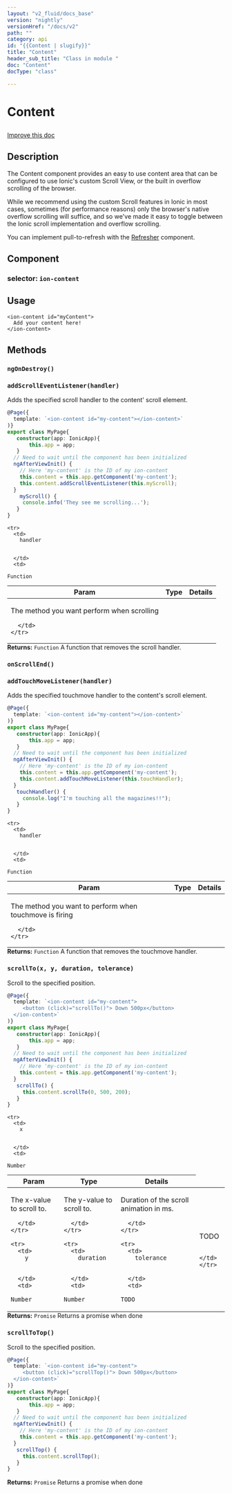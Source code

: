 ```yaml
---
layout: "v2_fluid/docs_base"
version: "nightly"
versionHref: "/docs/v2"
path: ""
category: api
id: "{{Content | slugify}}"
title: "Content"
header_sub_title: "Class in module "
doc: "Content"
docType: "class"

---
```










<h1 class="api-title">


Content






</h1>

<a class="improve-v2-docs" href='http://github.com/driftyco/ionic2/edit/master/ionic/components/content/content.ts#L8'>
Improve this doc
</a> 






<!-- description -->
<h2>Description</h2>

<p>The Content component provides an easy to use content area that can be configured to use Ionic&#39;s custom Scroll View, or the built in overflow scrolling of the browser.</p>
<p>While we recommend using the custom Scroll features in Ionic in most cases, sometimes (for performance reasons) only the browser&#39;s native overflow scrolling will suffice, and so we&#39;ve made it easy to toggle between the Ionic scroll implementation and overflow scrolling.</p>
<p>You can implement pull-to-refresh with the <a href="../../scroll/Refresher">Refresher</a> component.</p>


<h2>Component</h2>
<h3>selector: <code>ion-content</code></h3>
<!-- @usage tag -->

<h2>Usage</h2>

<pre><code class="lang-html">&lt;ion-content id=&quot;myContent&quot;&gt;
  Add your content here!
&lt;/ion-content&gt;
</code></pre>




<!-- @property tags -->


<!-- methods on the class -->

<h2>Methods</h2>

<div id="ngOnDestroy"></div>

<h3>
<code>ngOnDestroy()</code>
  

</h3>












<div id="addScrollEventListener"></div>

<h3>
<code>addScrollEventListener(handler)</code>
  

</h3>

Adds the specified scroll handler to the content' scroll element.

```ts
@Page({
  template: `<ion-content id="my-content"></ion-content>`
)}
export class MyPage{
   constructor(app: IonicApp){
       this.app = app;
   }
  // Need to wait until the component has been initialized
  ngAfterViewInit() {
    // Here 'my-content' is the ID of my ion-content
    this.content = this.app.getComponent('my-content');
    this.content.addScrollEventListener(this.myScroll);
  }
    myScroll() {
     console.info('They see me scrolling...');
   }
}
```


<table class="table param-table" style="margin:0;">
  <thead>
    <tr>
      <th>Param</th>
      <th>Type</th>
      <th>Details</th>
    </tr>
  </thead>
  <tbody>
    
    <tr>
      <td>
        handler
        
        
      </td>
      <td>
        
  <code>Function</code>
      </td>
      <td>
        <p>The method you want perform when scrolling</p>

        
      </td>
    </tr>
    
  </tbody>
</table>





<div class="return-value">
<i class="icon ion-arrow-return-left"></i>
<b>Returns:</b> 
  <code>Function</code> A function that removes the scroll handler.  
</div>




<div id="onScrollEnd"></div>

<h3>
<code>onScrollEnd()</code>
  

</h3>












<div id="addTouchMoveListener"></div>

<h3>
<code>addTouchMoveListener(handler)</code>
  

</h3>

Adds the specified touchmove handler to the content's scroll element.

```ts
@Page({
  template: `<ion-content id="my-content"></ion-content>`
)}
export class MyPage{
   constructor(app: IonicApp){
       this.app = app;
   }
  // Need to wait until the component has been initialized
  ngAfterViewInit() {
    // Here 'my-content' is the ID of my ion-content
    this.content = this.app.getComponent('my-content');
    this.content.addTouchMoveListener(this.touchHandler);
  }
   touchHandler() {
     console.log("I'm touching all the magazines!!");
   }
}
```


<table class="table param-table" style="margin:0;">
  <thead>
    <tr>
      <th>Param</th>
      <th>Type</th>
      <th>Details</th>
    </tr>
  </thead>
  <tbody>
    
    <tr>
      <td>
        handler
        
        
      </td>
      <td>
        
  <code>Function</code>
      </td>
      <td>
        <p>The method you want to perform when touchmove is firing</p>

        
      </td>
    </tr>
    
  </tbody>
</table>





<div class="return-value">
<i class="icon ion-arrow-return-left"></i>
<b>Returns:</b> 
  <code>Function</code> A function that removes the touchmove handler.  
</div>




<div id="scrollTo"></div>

<h3>
<code>scrollTo(x,&nbsp;y,&nbsp;duration,&nbsp;tolerance)</code>
  

</h3>

Scroll to the specified position.

```ts
@Page({
  template: `<ion-content id="my-content">
     <button (click)="scrollTo()"> Down 500px</button>
  </ion-content>`
)}
export class MyPage{
   constructor(app: IonicApp){
       this.app = app;
   }
  // Need to wait until the component has been initialized
  ngAfterViewInit() {
    // Here 'my-content' is the ID of my ion-content
    this.content = this.app.getComponent('my-content');
  }
   scrollTo() {
     this.content.scrollTo(0, 500, 200);
   }
}
```


<table class="table param-table" style="margin:0;">
  <thead>
    <tr>
      <th>Param</th>
      <th>Type</th>
      <th>Details</th>
    </tr>
  </thead>
  <tbody>
    
    <tr>
      <td>
        x
        
        
      </td>
      <td>
        
  <code>Number</code>
      </td>
      <td>
        <p>The x-value to scroll to.</p>

        
      </td>
    </tr>
    
    <tr>
      <td>
        y
        
        
      </td>
      <td>
        
  <code>Number</code>
      </td>
      <td>
        <p>The y-value to scroll to.</p>

        
      </td>
    </tr>
    
    <tr>
      <td>
        duration
        
        
      </td>
      <td>
        
  <code>Number</code>
      </td>
      <td>
        <p>Duration of the scroll animation in ms.</p>

        
      </td>
    </tr>
    
    <tr>
      <td>
        tolerance
        
        
      </td>
      <td>
        
  <code>TODO</code>
      </td>
      <td>
        <p>TODO</p>

        
      </td>
    </tr>
    
  </tbody>
</table>





<div class="return-value">
<i class="icon ion-arrow-return-left"></i>
<b>Returns:</b> 
  <code>Promise</code> Returns a promise when done  
</div>




<div id="scrollToTop"></div>

<h3>
<code>scrollToTop()</code>
  

</h3>

Scroll to the specified position.

```ts
@Page({
  template: `<ion-content id="my-content">
     <button (click)="scrollTop()"> Down 500px</button>
  </ion-content>`
)}
export class MyPage{
   constructor(app: IonicApp){
       this.app = app;
   }
  // Need to wait until the component has been initialized
  ngAfterViewInit() {
    // Here 'my-content' is the ID of my ion-content
    this.content = this.app.getComponent('my-content');
  }
   scrollTop() {
     this.content.scrollTop();
   }
}
```






<div class="return-value">
<i class="icon ion-arrow-return-left"></i>
<b>Returns:</b> 
  <code>Promise</code> Returns a promise when done  
</div>


<!-- related link --><!-- end content block -->


<!-- end body block -->

